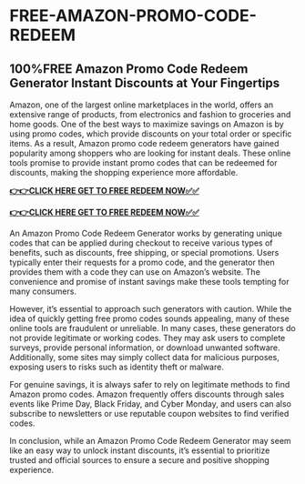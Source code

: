 # FREE-AMAZON-PROMO-CODE-REDEEM

## 100%FREE Amazon Promo Code Redeem Generator  Instant Discounts at Your Fingertips

Amazon, one of the largest online marketplaces in the world, offers an extensive range of products, from electronics and fashion to groceries and home goods. One of the best ways to maximize savings on Amazon is by using promo codes, which provide discounts on your total order or specific items. As a result, Amazon promo code redeem generators have gained popularity among shoppers who are looking for instant deals. These online tools promise to provide instant promo codes that can be redeemed for discounts, making the shopping experience more affordable.

[**👉👉CLICK HERE GET TO FREE REDEEM NOW✅✅**](https://raj-review.com/amuzunxyzq)

[**👉👉CLICK HERE GET TO FREE REDEEM NOW✅✅**](https://raj-review.com/amuzunxyzq)

An Amazon Promo Code Redeem Generator works by generating unique codes that can be applied during checkout to receive various types of benefits, such as discounts, free shipping, or special promotions. Users typically enter their requests for a promo code, and the generator then provides them with a code they can use on Amazon’s website. The convenience and promise of instant savings make these tools tempting for many consumers.

However, it’s essential to approach such generators with caution. While the idea of quickly getting free promo codes sounds appealing, many of these online tools are fraudulent or unreliable. In many cases, these generators do not provide legitimate or working codes. They may ask users to complete surveys, provide personal information, or download unwanted software. Additionally, some sites may simply collect data for malicious purposes, exposing users to risks such as identity theft or malware.

For genuine savings, it is always safer to rely on legitimate methods to find Amazon promo codes. Amazon frequently offers discounts through sales events like Prime Day, Black Friday, and Cyber Monday, and users can also subscribe to newsletters or use reputable coupon websites to find verified codes.

In conclusion, while an Amazon Promo Code Redeem Generator may seem like an easy way to unlock instant discounts, it’s essential to prioritize trusted and official sources to ensure a secure and positive shopping experience.
